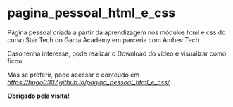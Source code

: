 # pagina_pessoal_html_e_css

Página pessoal criada a partir da aprendizagem nos módulos html e css do curso Star Tech do Gama Academy em parceria com Ambev Tech

Caso tenha interesse, pode realizar o Download do vídeo e visualizar como ficou.

Mas se preferir, pode acessar o conteúdo em *https://hugo0307.github.io/pagina_pessoal_html_e_css/* .

**Obrigado pela visita!**
